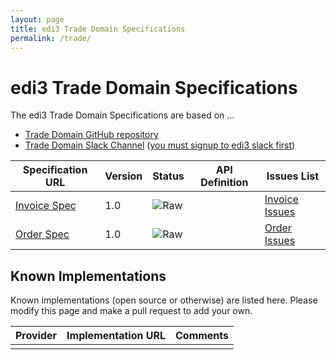 ```yaml
---
layout: page
title: edi3 Trade Domain Specifications
permalink: /trade/
---
```


# edi3 Trade Domain Specifications

The edi3 Trade Domain Specifications are based on ...

* [Trade Domain GitHub repository](https://github.com/edi3/edi3-trade)
* [Trade Domain Slack Channel](https://edi3.slack.com/messages/spec-trade/) ([you must signup to edi3 slack first](https://chat.edi3.org/))

| Specification URL | Version | Status | API Definition | Issues List |
| ----------------- | ------  | ------ | -------------- | ----------- |
| [Invoice Spec](http://edi3.org/specs/edi3-invoice/1.0/) | 1.0 | ![Raw](http://rfc.unprotocols.org/spec:2/COSS/raw.svg) |  |  [Invoice Issues](https://github.com/edi3/edi3-invoice/issues)  |
| [Order Spec](http://edi3.org/specs/edi3-order/1.0/) | 1.0 | ![Raw](http://rfc.unprotocols.org/spec:2/COSS/raw.svg) |  |  [Order Issues](https://github.com/edi3/edi3-order/issues)  |

## Known Implementations

Known implementations (open source or otherwise) are listed here.  Please modify this page and make a pull request to add your own.

|Provider|Implementation URL|Comments|
|--------|------------------|--------|
|  |  |  |

